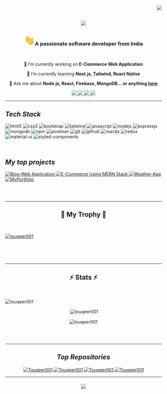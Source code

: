 <img align="right" src="https://visitor-badge.laobi.icu/badge?page_id=Touqeer001.Touqeer001" />

<h1 align="center">
    <img src="https://readme-typing-svg.herokuapp.com/?font=Righteous&size=35&center=true&vCenter=true&width=500&height=70&duration=4000&lines=Hi+There!+👋;+I'm+Touqeer+Ansari!;" />
</h1>


<h3 align="center">  <img src="https://raw.githubusercontent.com/ABSphreak/ABSphreak/master/gifs/Hi.gif" width="35">A passionate software developer from India</h3>

<br/>

<div align="center"> 
 
🔭 I’m currently working on **E-Commerce Web Application**
 
 🌱 I’m currently learning **Next.js, Tailwind, React Native**

 💬 Ask me about **Node.js, React, Firebase, MongoDB... or anything [here]((https://github.com/Touqeer001)/issues)**


 </div>
 
<div align="center"> 
  <a href="mailto:touqeeransari001@gmail.com">
    <img src="https://img.shields.io/badge/Gmail-333333?style=for-the-badge&logo=gmail&logoColor=red" />
  </a>
  <a href="https://www.linkedin.com/in/touqeer-ansari/" target="_blank">
    <img src="https://img.shields.io/badge/LinkedIn-0077B5?style=for-the-badge&logo=linkedin&logoColor=white" target="_blank" />
  </a>
  <a href="https://my-portfolio-iota-coral.vercel.app" target="_blank">
     <img src="https://img.shields.io/badge/Portfolio-FF5722?style=for-the-badge&logo=todoist&logoColor=white" target="_blank" /> <!-- sqlite, safari, google-chrome are other good icon options -->
  </a>
    <a>
         <a href="https://drive.google.com/file/d/1zxvHJ195b_iGcwjiUKTt_6DL84pKVEus/view?usp=sharing" target="_blank">
    <img src="https://img.shields.io/badge/Resume-0077B5?style=for-the-badge&logo=Resume&logoColor=white" target="_blank" />
    </a>
    
</div>

 <hr/>
 
<h2><i>Tech Stack</i></h2>

<p>
    <img src="https://img.shields.io/badge/HTML5-E34F26?style=for-the-badge&logo=html5&logoColor=white" alt="html5" />
    <img src="https://img.shields.io/badge/CSS3-1572B6?style=for-the-badge&logo=css3&logoColor=white" alt="css3" />
    <img src="https://img.shields.io/badge/Bootstrap-563D7C?style=for-the-badge&logo=bootstrap&logoColor=white" alt="bootstrap" />
    <img src="https://img.shields.io/badge/Tailwind_CSS-38B2AC?style=for-the-badge&logo=tailwind-css&logoColor=white" alt="tailwind" />
    <img src="https://img.shields.io/badge/JavaScript-323330?style=for-the-badge&logo=javascript&logoColor=F7DF1E" alt="javascript" />
    <img src="https://img.shields.io/badge/Node.js-339933?style=for-the-badge&logo=nodedotjs&logoColor=white" alt="nodejs" />
    <img src="https://img.shields.io/badge/Express.js-000000?style=for-the-badge&logo=express&logoColor=white" alt="expressjs" />
    <img src="https://img.shields.io/badge/MongoDB-4EA94B?style=for-the-badge&logo=mongodb&logoColor=white" alt="mongodb" />
    <img src="https://img.shields.io/badge/npm-CB3837?style=for-the-badge&logo=npm&logoColor=white" alt="npm" />
    <img src="https://img.shields.io/badge/Postman-FF6C37?style=for-the-badge&logo=Postman&logoColor=white" alt="postman" />
    <img src="https://img.shields.io/badge/Git-f44d27?style=for-the-badge&logo=git&logoColor=white" alt="git" />
    <img src="https://img.shields.io/badge/GitHub-100000?style=for-the-badge&logo=github&logoColor=white" alt="github" />
    <img src="https://img.shields.io/badge/React-20232A?style=for-the-badge&logo=react&logoColor=61DAFB" alt="reactjs" />
    <img src="https://img.shields.io/badge/Redux-593D88?style=for-the-badge&logo=redux&logoColor=white" alt="redux" />
    <img src="https://img.shields.io/badge/Material%20UI-007FFF?style=for-the-badge&logo=mui&logoColor=white" alt="material-ui" />
    <img src="https://img.shields.io/badge/styled--components-DB7093?style=for-the-badge&logo=styled-components&logoColor=white" alt="styled-components" />
</p>
<br>
<!-----------------------------------Projet-------------------------------------->
<h2><i>My top projects</i></h2>
<p align="left">
    <a href="https://github.com/Touqeer001/Blog-Web-Application-Using-Mern-Stack.git" target="blank">
        <img src="https://img.shields.io/static/v1?style=for-the-badge&message=Blog Application&color=000000&logo=blog&logoColor=FFFFFF&label=" alt="Blog-Web Application" />
    </a>
    <a href="https://github.com/Touqeer001/E-Commerce-Using-MERN-Stack.git" target="blank">
        <img src="https://img.shields.io/static/v1?style=for-the-badge&message=E-Commerce Using MERN Stack&color=1BB91F&logo=tmux&logoColor=FFFFFF&label=" alt="E-Commerce Using MERN Stack" />
    </a>
    <a href="https://github.com/Touqeer001/Weather-web-base-application.git" target="blank">
        <img src="https://img.shields.io/static/v1?style=for-the-badge&message=Weather App&color=FD3A5C&logo=hotjar&logoColor=FFFFFF&label=" alt="Weather-App" />
    </a>
 
   
 <a href="https://github.com/Touqeer001/MyPortfolio.git" target="blank">
        <img src="https://img.shields.io/static/v1?style=for-the-badge&message=MyPortfolio&color=1a78f4&logo=portfolio&logoColor=FFFFFF&label=" alt="MyPortfolio" />
    </a>
   </p>
<br>





<br/>
<hr/>

<div align="center">
  <h2>🐍 My Trophy 🐍</h2>
  <br>
<p align="left"> <a href="https://github.com/ryo-ma/github-profile-trophy"><img src="https://github-profile-trophy.vercel.app/?username=touqeer001" alt="touqeer001" /></a> </p>
  
  <br/><br/><br/>
<hr/>
<h2 align="center">⚡ Stats ⚡</h2>
<br>
<div align=center>
 <p><img align="left" src="https://github-readme-stats.vercel.app/api/top-langs?username=touqeer001&show_icons=true&locale=en&layout=compact"&theme=dark  alt="touqeer001"/></p>
  <br/>
  <p>&nbsp;<img align="center" src="https://github-readme-stats.vercel.app/api?username=touqeer001&show_icons=true&locale=en" alt="touqeer001" /></p>

<p><img align="center" src="https://github-readme-streak-stats.herokuapp.com/?user=touqeer001&" alt="touqeer001" border_radius=0&theme=dark/></p>
</div>

<br/><br/>
<hr/>
<!----------------------------------- Top Repository Section ------------------------------------>

<h2><i>Top Repositories</i></h2>


<p>
    <a href="https://github.com/Touqeer001/Blog-Web-Application-Using-Mern-Stack.git">
        <img align="center" src="https://github-readme-stats.vercel.app/api/pin/?username=Touqeer001&repo=Blog-Web-Application-Using-Mern-Stack&locale=en&border_radius=0&theme=dark" alt="Touqeer001" />
    </a>
    <a href="https://github.com/Touqeer001/E-Commerce-Using-MERN-Stack.git">
        <img align="center" src="https://github-readme-stats.vercel.app/api/pin/?username=Touqeer001&repo=E-Commerce-Using-MERN-Stack&locale=en&border_radius=0&theme=dark" alt="Touqeer001" />
    </a>
<a href="https://github.com/Touqeer001/Weather-web-base-application.git">
        <img align="center" src="https://github-readme-stats.vercel.app/api/pin/?username=Touqeer001&repo=Weather-web-base-application&locale=en&border_radius=0&theme=dark" alt="Touqeer001" />
    </a>
    <a href="https://github.com/Touqeer001/MyPortfolio.git">
        <img align="center" src="https://github-readme-stats.vercel.app/api/pin/?username=Touqeer001&repo=MyPortfolio&locale=en&border_radius=0&theme=dark" alt="Touqeer001" />
    </a>
    
    
    
    
    
</p>
<hr/>

<h3 align="center">
    <img src="https://readme-typing-svg.herokuapp.com/?font=Righteous&size=25&center=true&vCenter=true&width=500&height=70&duration=4000&lines=Thanks+for+visiting!+✌️;+Shoot+me+a+message+on+Linkedin!;I'm+always+down+to+collab+:)">
</h3>

<br/>
